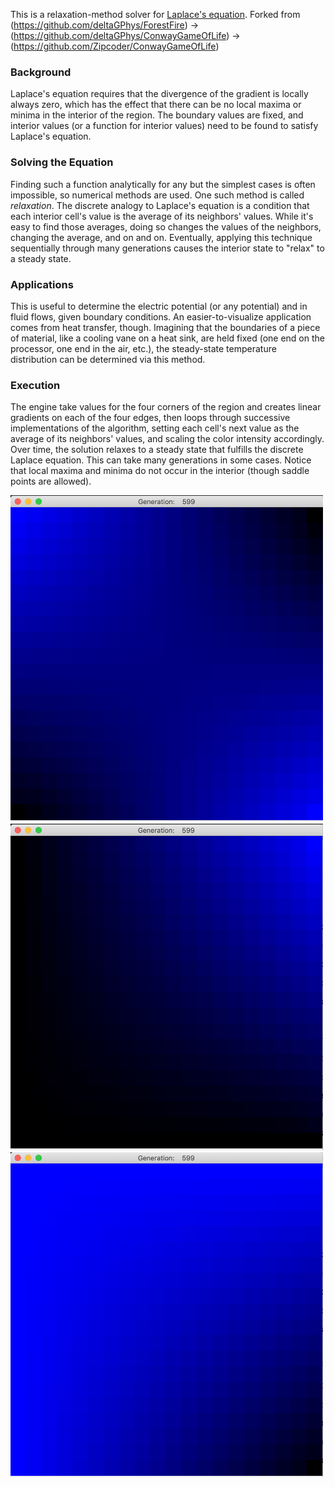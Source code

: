 This is a relaxation-method solver for [Laplace's equation](https://en.wikipedia.org/wiki/Laplace%27s_equation). 
Forked from (https://github.com/deltaGPhys/ForestFire) -> (https://github.com/deltaGPhys/ConwayGameOfLife) -> (https://github.com/Zipcoder/ConwayGameOfLife)

### Background
Laplace's equation requires that the divergence of the gradient is locally always zero, which has the effect that there 
can be no local maxima or minima in the interior of the region. The boundary values are fixed, and interior values (or a function
for interior values) need to be found to satisfy Laplace's equation.

### Solving the Equation
Finding such a function analytically for any but the simplest cases is often impossible, so numerical methods are used. 
One such method is called *relaxation*. The discrete analogy to Laplace's equation is a condition that each interior cell's
value is the average of its neighbors' values. While it's easy to find those averages, doing so changes the values of the neighbors,
changing the average, and on and on. Eventually, applying this technique sequentially through many generations causes the interior
state to "relax" to a steady state.

### Applications
This is useful to determine the electric potential (or any potential) and in fluid flows, given boundary conditions. An 
easier-to-visualize application comes from heat transfer, though. Imagining that the boundaries of a piece of material, like
a cooling vane on a heat sink, are held fixed (one end on the processor, one end in the air, etc.), the steady-state temperature 
distribution can be determined via this method.

### Execution
The engine take values for the four corners of the region and creates linear gradients on each of the four edges, then loops through 
successive implementations of the algorithm, setting each cell's next value as the average of its neighbors' values, and scaling the
color intensity accordingly. Over time, the solution relaxes to a steady state that fulfills the discrete Laplace equation. This can 
take many generations in some cases. Notice that local maxima and minima do not occur in the interior (though saddle points are allowed).

<img src = "TwoHighCorners.png" width="500px">
<img src = "OneHighCorner.png" width="500px">
<img src = "ThreeHighCorners.png" width="500px">


